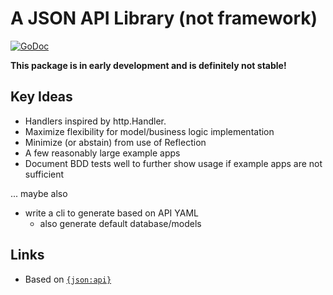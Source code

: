 # A JSON API Library (not framework)

[![GoDoc](https://godoc.org/github.com/crhntr/jsonapi?status.svg)](https://godoc.org/github.com/crhntr/jsonapi)

**This package is in early development and is definitely not stable!**

## Key Ideas
* Handlers inspired by http.Handler.
* Maximize flexibility for model/business logic implementation
* Minimize (or abstain) from use of Reflection
* A few reasonably large example apps
* Document BDD tests well to further show usage if example apps are not sufficient

... maybe also

* write a cli to generate based on API YAML
  * also generate default database/models

## Links
* Based on [`{json:api}`](https://jsonapi.org/)
